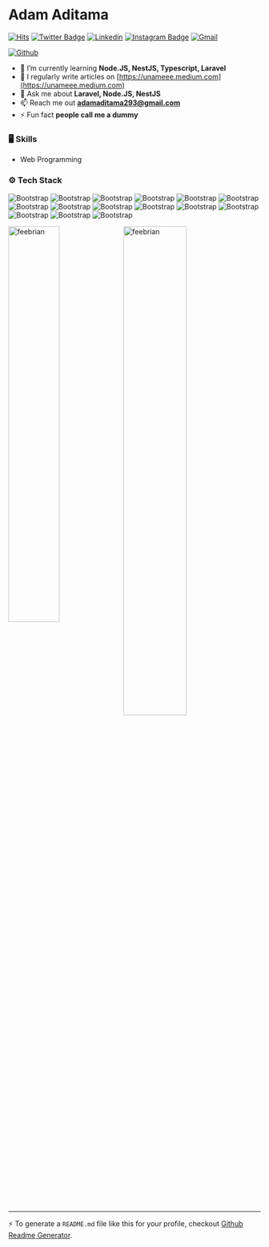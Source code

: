 # Adam Aditama

[![Hits](https://hits.seeyoufarm.com/api/count/incr/badge.svg?url=https%3A%2F%2Fgithub.com%2Ffeebrian%2Ffeebrian&count_bg=%2379C83D&title_bg=%23555555&icon=&icon_color=%23E7E7E7&title=Profile+Views&edge_flat=false)](https://hits.seeyoufarm.com)
[![Twitter Badge](https://img.shields.io/badge/-Twitter-1da1f2?labelColor=1da1f2&logo=twitter&logoColor=white&link=https://twitter.com/adamaditama)](https://twitter.com/adamaditama)
[![Linkedin](https://img.shields.io/badge/-LinkedIn-blue?style=flat&logo=Linkedin&logoColor=white)](https://www.linkedin.com/in/adam-aditamaaa/)
[![Instagram Badge](https://img.shields.io/badge/-Instagram-purple?logo=instagram&logoColor=white&link=https://instagram.com/adamadtm__/)](https://www.instagram.com/adamadtm__)
[![Gmail](https://img.shields.io/badge/-Gmail-c14438?style=flat&logo=Gmail&logoColor=white)](mailto:adamaditama293@gmail.com)

[![Github](https://img.shields.io/github/followers/feebrian?label=Follow&style=social)](https://github.com/feebrian)

- 🌱 I’m currently learning **Node.JS, NestJS, Typescript, Laravel**
- 📝 I regularly write articles on [https://unameee.medium.com](https://unameee.medium.com)
- 💬 Ask me about **Laravel, Node.JS, NestJS**
- 📫 Reach me out **adamaditama293@gmail.com**
- ⚡ Fun fact **people call me a dummy**

### 🖥 Skills

- Web Programming
### ⚙️ Tech Stack

![Bootstrap](https://img.shields.io/badge/-Go-05122A?style=flat&logo=Go&color=353535) ![Bootstrap](https://img.shields.io/badge/-HTMX-05122A?style=flat&logo=HTMX&color=353535) ![Bootstrap](https://img.shields.io/badge/-PHP-05122A?style=flat&logo=PHP&color=353535) ![Bootstrap](https://img.shields.io/badge/-Javascript-05122A?style=flat&logo=Javascript&color=353535) ![Bootstrap](https://img.shields.io/badge/-Codeigniter-05122A?style=flat&logo=Codeigniter&color=353535) ![Bootstrap](https://img.shields.io/badge/-Laravel-05122A?style=flat&logo=Laravel&color=353535) ![Bootstrap](https://img.shields.io/badge/-Docker-05122A?style=flat&logo=Docker&color=353535) ![Bootstrap](https://img.shields.io/badge/-MySQL-05122A?style=flat&logo=MySQL&color=353535) ![Bootstrap](https://img.shields.io/badge/-PostgreSQL-05122A?style=flat&logo=PostgreSQL&color=353535) ![Bootstrap](https://img.shields.io/badge/-Dbeaver-05122A?style=flat&logo=Dbeaver&color=353535) ![Bootstrap](https://img.shields.io/badge/-Postman-05122A?style=flat&logo=Postman&color=353535) ![Bootstrap](https://img.shields.io/badge/-Firefox-05122A?style=flat&logo=Firefox&color=353535) ![Bootstrap](https://img.shields.io/badge/-Insomnia-05122A?style=flat&logo=Insomnia&color=353535) ![Bootstrap](https://img.shields.io/badge/-Linux-05122A?style=flat&logo=Linux&color=353535) ![Bootstrap](https://img.shields.io/badge/-Ubuntu-05122A?style=flat&logo=Ubuntu&color=353535)

<div>
  <img width="45%" align="left" src="https://github-readme-stats.vercel.app/api/top-langs?username=feebrian&show_icons=true&locale=en&layout=compact" alt="feebrian" />
  <img width="50%"  src="https://github-readme-streak-stats.herokuapp.com/?user=feebrian&" alt="feebrian" />
</div>


---
:zap: To generate a `README.md` file like this for your profile, checkout [Github Readme Generator](https://hejazizo-github-profile-readme-srcstreamlit-app-i6skm7.streamlit.app/).
